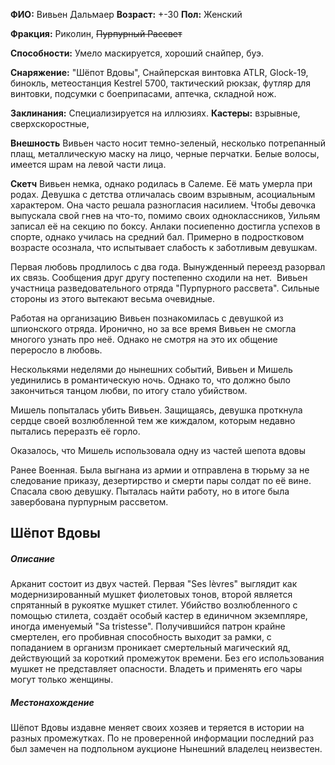 **ФИО:** Вивьен Дальмаер
**Возраст:** +-30
**Пол:** Женский

**Фракция:** Риколин, ~~Пурпурный Рассвет~~

**Способности:** Умело маскируется, хороший снайпер, буэ.

**Снаряжение:** "Шёпот Вдовы", Снайперская винтовка ATLR, Glock-19, бинокль, метеостанция Kestrel 5700, тактический рюкзак, футляр для винтовки, подсумки с боеприпасами, аптечка, складной нож.

**Заклинания:** Специализируется на иллюзиях.
**Кастеры:** взрывные, сверхскоростные, 

**Внешность**
Вивьен часто носит темно-зеленый, несколько потрепанный плащ, металлическую маску на лицо, черные перчатки. Белые волосы, имеется шрам на левой части лица. 

**Скетч**
Вивьен немка, однако родилась в Салеме. Её мать умерла при родах. Девушка с детства отличалась своим взрывным, асоциальным характером. Она часто решала разногласия насилием. Чтобы девочка выпускала свой гнев на что-то, помимо своих одноклассников, Уильям записал её на секцию по боксу. Анлаки посиепенно достигла успехов в спорте, однако училась на средний бал. Примерно в подростковом возрасте осознала, что испытывает слабость к заботливым девушкам. 

Первая любовь продлилось с два года. Вынужденный переезд разорвал их связь. Сообщения друг другу постепенно сходили на нет. 
Вивьен участница разведовательного отряда "Пурпурного рассвета". Сильные стороны из этого вытекают весьма очевидные. 

Работая на организацию Вивьен познакомилась с девушкой из шпионского отряда. Иронично, но за все время Вивьен не смогла многого узнать про неё. Однако не смотря на это их общение переросло в любовь. 

Несколькями неделями до нынешних событий, Вивьен и Мишель уединились в романтическую ночь. Однако то, что должно было закончиться танцом любви, по итогу стало убийством. 

Мишель попыталась убить Вивьен. Защищаясь, девушка проткнула сердце своей возлюбленной тем же киждалом, которым недавно пытались переразть её горло. 

Оказалось, что Мишель использовала одну из частей шепота вдовы

Ранее Военная. Была выгнана из армии и отправлена в тюрьму за не следование приказу, дезертирство и смерти пары солдат по её вине. Спасала свою девушку. Пыталась найти работу, но в итоге была завербована пурпурным рассветом.

## Шёпот Вдовы

##### Описание

Арканит состоит из двух частей. Первая "Ses lèvres" выглядит как модернизированный мушкет фиолетовых тонов, второй является спрятанный в рукоятке мушкет стилет.
Убийство возлюбленного с помощью стилета, создаёт особый кастер в единичном экземпляре, иногда именуемый "Sa tristesse".
Получившийся патрон крайне смертелен, его пробивная способность выходит за рамки, с попаданием в организм проникает смертельный магический яд, действующий за короткий промежуток времени.
Без его использования мушкет не представляет опасности.
Владеть и применять его чары могут только женщины. 

##### Местонахождение

Шёпот Вдовы издавне меняет своих хозяев и теряется в истории на разных промежутках.
По не проверенной информации последний раз был замечен на подпольном аукционе
Нынешний владелец неизвестен. 


  

